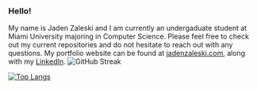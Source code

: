 ### Hello!


<p align=center>
  
  My name is Jaden Zaleski and I am currently an undergaduate student at Miami University majoring in Computer Science. Please feel free to check out my current repositories and do not hesitate to reach out with any questions. My portfolio website can be found at [jadenzaleski.com](jadenzaleski.com), along with my [LinkedIn](www.linkedin.com/in/jaden-zaleski/).
    <img src="https://streak-stats.demolab.com?user=jadenzaleski&theme=dark&hide_border=true&card_width=500&background=45%2C2E3192%2C1BFFFF&dates=303030A0" alt="GitHub Streak" />
  
</p>

[![Top Langs](https://github-readme-stats.vercel.app/api/top-langs/?username=jadenzaleski&layout=donut&theme=transparent&hide_border=true)](https://github.com/anuraghazra/github-readme-stats)
